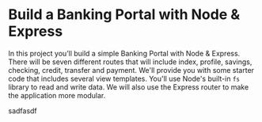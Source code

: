 # Build a Banking Portal with Node & Express

In this project you’ll build a simple Banking Portal with Node & Express. There will be seven different routes that will include index, profile, savings, checking, credit, transfer and payment. We'll provide you with some starter code that includes several view templates. You'll use Node's built-in `fs` library to read and write data. We will also use the Express router to make the application more modular.

sadfasdf